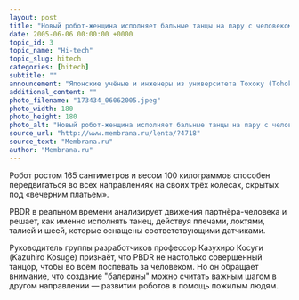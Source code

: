 ```yaml
---
layout: post
title: "Новый робот-женщина исполняет бальные танцы на пару с человеком"
date: 2005-06-06 00:00:00 +0000
topic_id: 3
topic_name: "Hi-tech"
topic_slug: hitech
categories: [hitech]
subtitle: ""
announcement: "Японские учёные и инженеры из университета Тохоку (Tohoku University) в результате 6-летних исследований разработали робототехническую \"женщину\", являющуюся партнёршей для исполнения бальных танцев (Partner Ballroom Dance Robot — PBDR)."
additional_content: ""
photo_filename: "173434_06062005.jpeg"
photo_width: 180
photo_height: 180
photo_alt: "Новый робот-женщина исполняет бальные танцы на пару с человеком"
source_url: "http://www.membrana.ru/lenta/?4718"
source_text: "Membrana.ru"
author: "Membrana.ru"
---
```

Робот ростом 165 сантиметров и весом 100 килограммов способен передвигаться во всех направлениях на своих трёх колесах, скрытых под «вечерним платьем».

PBDR в реальном времени анализирует движения партнёра-человека и решает, как именно исполнять танец, действуя плечами, локтями, талией и шеей, которые оснащены соответствующими датчиками.

Руководитель группы разработчиков профессор Казухиро Косуги (Kazuhiro Kosuge) признаёт, что PBDR не настолько совершенный танцор, чтобы во всём поспевать за человеком. Но он обращает внимание, что создание "балерины" можно считать важным шагом в другом направлении — развитии роботов в помощь пожилым людям.
